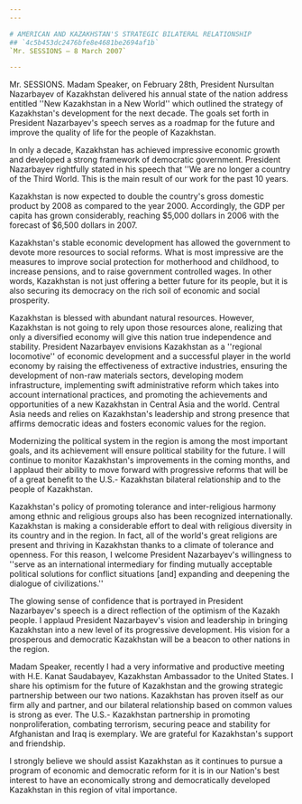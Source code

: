 ```yaml
---
---

# AMERICAN AND KAZAKHSTAN'S STRATEGIC BILATERAL RELATIONSHIP
## `4c5b453dc2476bfe8e4681be2694af1b`
`Mr. SESSIONS — 8 March 2007`

---
```



Mr. SESSIONS. Madam Speaker, on February 28th, President Nursultan 
Nazarbayev of Kazakhstan delivered his annual state of the nation 
address entitled ''New Kazakhstan in a New World'' which outlined the 
strategy of Kazakhstan's development for the next decade. The goals set 
forth in President Nazarbayev's speech serves as a roadmap for the 
future and improve the quality of life for the people of Kazakhstan.

In only a decade, Kazakhstan has achieved impressive economic growth 
and developed a strong framework of democratic government. President 
Nazarbayev rightfully stated in his speech that ''We are no longer a 
country of the Third World. This is the main result of our work for the 
past 10 years.

Kazakhstan is now expected to double the country's gross domestic 
product by 2008 as compared to the year 2000. Accordingly, the GDP per 
capita has grown considerably, reaching $5,000 dollars in 2006 with the 
forecast of $6,500 dollars in 2007.

Kazakhstan's stable economic development has allowed the government 
to devote more resources to social reforms. What is most impressive are 
the measures to improve social protection for motherhood and childhood, 
to increase pensions, and to raise government controlled wages. In 
other words, Kazakhstan is not just offering a better future for its 
people, but it is also securing its democracy on the rich soil of 
economic and social prosperity.

Kazakhstan is blessed with abundant natural resources. However, 
Kazakhstan is not going to rely upon those resources alone, realizing 
that only a diversified economy will give this nation true independence 
and stability. President Nazarbayev envisions Kazakhstan as a 
''regional locomotive'' of economic development and a successful player 
in the world economy by raising the effectiveness of extractive 
industries, ensuring the development of non-raw materials sectors, 
developing modem infrastructure, implementing swift administrative 
reform which takes into account international practices, and promoting 
the achievements and opportunities of a new Kazakhstan in Central Asia 
and the world. Central Asia needs and relies on Kazakhstan's leadership 
and strong presence that affirms democratic ideas and fosters economic 
values for the region.

Modernizing the political system in the region is among the most 
important goals, and its achievement will ensure political stability 
for the future. I will continue to monitor Kazakhstan's improvements in 
the coming months, and I applaud their ability to move forward with 
progressive reforms that will be of a great benefit to the U.S.-
Kazakhstan bilateral relationship and to the people of Kazakhstan.

Kazakhstan's policy of promoting tolerance and inter-religious 
harmony among ethnic and religious groups also has been recognized 
internationally. Kazakhstan is making a considerable effort to deal 
with religious diversity in its country and in the region. In fact, all 
of the world's great religions are present and thriving in Kazakhstan 
thanks to a climate of tolerance and openness. For this reason, I 
welcome President Nazarbayev's willingness to ''serve as an 
international intermediary for finding mutually acceptable political 
solutions for conflict situations [and] expanding and deepening the 
dialogue of civilizations.''


The glowing sense of confidence that is portrayed in President 
Nazarbayev's speech is a direct reflection of the optimism of the 
Kazakh people. I applaud President Nazarbayev's vision and leadership 
in bringing Kazakhstan into a new level of its progressive development. 
His vision for a prosperous and democratic Kazakhstan will be a beacon 
to other nations in the region.

Madam Speaker, recently I had a very informative and productive 
meeting with H.E. Kanat Saudabayev, Kazakhstan Ambassador to the United 
States. I share his optimism for the future of Kazakhstan and the 
growing strategic partnership between our two nations. Kazakhstan has 
proven itself as our firm ally and partner, and our bilateral 
relationship based on common values is strong as ever. The U.S.-
Kazakhstan partnership in promoting nonproliferation, combating 
terrorism, securing peace and stability for Afghanistan and Iraq is 
exemplary. We are grateful for Kazakhstan's support and friendship.

I strongly believe we should assist Kazakhstan as it continues to 
pursue a program of economic and democratic reform for it is in our 
Nation's best interest to have an economically strong and 
democratically developed Kazakhstan in this region of vital importance.
